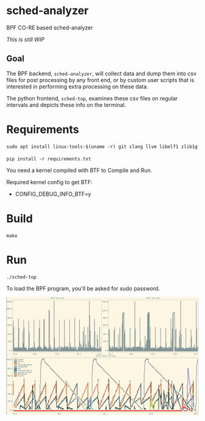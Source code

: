 # sched-analyzer

BPF CO-RE based sched-analyzer

*This is still WIP*

## Goal

The BPF backend, `sched-analyzer`, will collect data and dump them into csv
files for post processing by any front end, or by custom user scripts that is
interested in performing extra processing on these data.

The python frontend, `sched-top`, examines these csv files on regular intervals
and depicts these info on the terminal.

# Requirements

```
sudo apt install linux-tools-$(uname -r) git clang llvm libelf1 zlib1g

pip install -r requirements.txt
```

You need a kernel compiled with BTF to Compile and Run.

Required kernel config to get BTF:

- CONFIG_DEBUG_INFO_BTF=y

# Build

```
make
```

# Run

```
./sched-top
```

To load the BPF program, you'll be asked for sudo password.

![sched-top-screenshot](screenshots/sched-top-screenshot.png?raw=true "sched-top")
